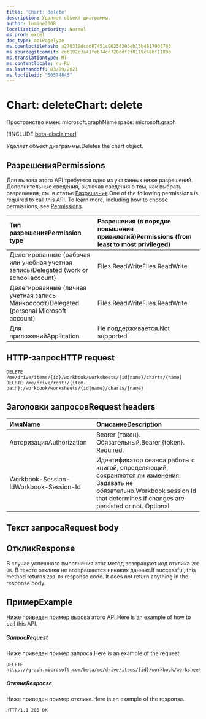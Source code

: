 ```yaml
---
title: 'Chart: delete'
description: Удаляет объект диаграммы.
author: lumine2008
localization_priority: Normal
ms.prod: excel
doc_type: apiPageType
ms.openlocfilehash: a270319dcad87451c90258203eb13b4817908783
ms.sourcegitcommit: ceb192c3a41feb74cd720ddf2f0119c48bf1189b
ms.translationtype: MT
ms.contentlocale: ru-RU
ms.lasthandoff: 03/09/2021
ms.locfileid: "50574845"
---
```

# <a name="chart-delete"></a><span data-ttu-id="9f26a-103">Chart: delete</span><span class="sxs-lookup"><span data-stu-id="9f26a-103">Chart: delete</span></span>

<span data-ttu-id="9f26a-104">Пространство имен: microsoft.graph</span><span class="sxs-lookup"><span data-stu-id="9f26a-104">Namespace: microsoft.graph</span></span>

[!INCLUDE [beta-disclaimer](../../includes/beta-disclaimer.md)]

<span data-ttu-id="9f26a-105">Удаляет объект диаграммы.</span><span class="sxs-lookup"><span data-stu-id="9f26a-105">Deletes the chart object.</span></span>
## <a name="permissions"></a><span data-ttu-id="9f26a-106">Разрешения</span><span class="sxs-lookup"><span data-stu-id="9f26a-106">Permissions</span></span>
<span data-ttu-id="9f26a-p101">Для вызова этого API требуется одно из указанных ниже разрешений. Дополнительные сведения, включая сведения о том, как выбрать разрешения, см. в статье [Разрешения](/graph/permissions-reference).</span><span class="sxs-lookup"><span data-stu-id="9f26a-p101">One of the following permissions is required to call this API. To learn more, including how to choose permissions, see [Permissions](/graph/permissions-reference).</span></span>

|<span data-ttu-id="9f26a-109">Тип разрешения</span><span class="sxs-lookup"><span data-stu-id="9f26a-109">Permission type</span></span>      | <span data-ttu-id="9f26a-110">Разрешения (в порядке повышения привилегий)</span><span class="sxs-lookup"><span data-stu-id="9f26a-110">Permissions (from least to most privileged)</span></span>              |
|:--------------------|:---------------------------------------------------------|
|<span data-ttu-id="9f26a-111">Делегированные (рабочая или учебная учетная запись)</span><span class="sxs-lookup"><span data-stu-id="9f26a-111">Delegated (work or school account)</span></span> | <span data-ttu-id="9f26a-112">Files.ReadWrite</span><span class="sxs-lookup"><span data-stu-id="9f26a-112">Files.ReadWrite</span></span>    |
|<span data-ttu-id="9f26a-113">Делегированные (личная учетная запись Майкрософт)</span><span class="sxs-lookup"><span data-stu-id="9f26a-113">Delegated (personal Microsoft account)</span></span> | <span data-ttu-id="9f26a-114">Files.ReadWrite</span><span class="sxs-lookup"><span data-stu-id="9f26a-114">Files.ReadWrite</span></span>    |
|<span data-ttu-id="9f26a-115">Для приложений</span><span class="sxs-lookup"><span data-stu-id="9f26a-115">Application</span></span> | <span data-ttu-id="9f26a-116">Не поддерживается.</span><span class="sxs-lookup"><span data-stu-id="9f26a-116">Not supported.</span></span> |

## <a name="http-request"></a><span data-ttu-id="9f26a-117">HTTP-запрос</span><span class="sxs-lookup"><span data-stu-id="9f26a-117">HTTP request</span></span>
<!-- { "blockType": "ignored" } -->
```http
DELETE /me/drive/items/{id}/workbook/worksheets/{id|name}/charts/{name}
DELETE /me/drive/root:/{item-path}:/workbook/worksheets/{id|name}/charts/{name}
```
## <a name="request-headers"></a><span data-ttu-id="9f26a-118">Заголовки запросов</span><span class="sxs-lookup"><span data-stu-id="9f26a-118">Request headers</span></span>
| <span data-ttu-id="9f26a-119">Имя</span><span class="sxs-lookup"><span data-stu-id="9f26a-119">Name</span></span>       | <span data-ttu-id="9f26a-120">Описание</span><span class="sxs-lookup"><span data-stu-id="9f26a-120">Description</span></span>|
|:---------------|:----------|
| <span data-ttu-id="9f26a-121">Авторизация</span><span class="sxs-lookup"><span data-stu-id="9f26a-121">Authorization</span></span>  | <span data-ttu-id="9f26a-p102">Bearer {токен}. Обязательный.</span><span class="sxs-lookup"><span data-stu-id="9f26a-p102">Bearer {token}. Required.</span></span> |
| <span data-ttu-id="9f26a-124">Workbook-Session-Id</span><span class="sxs-lookup"><span data-stu-id="9f26a-124">Workbook-Session-Id</span></span>  | <span data-ttu-id="9f26a-p103">Идентификатор сеанса работы с книгой, определяющий, сохраняются ли изменения. Задавать не обязательно.</span><span class="sxs-lookup"><span data-stu-id="9f26a-p103">Workbook session Id that determines if changes are persisted or not. Optional.</span></span>|

## <a name="request-body"></a><span data-ttu-id="9f26a-127">Текст запроса</span><span class="sxs-lookup"><span data-stu-id="9f26a-127">Request body</span></span>

## <a name="response"></a><span data-ttu-id="9f26a-128">Отклик</span><span class="sxs-lookup"><span data-stu-id="9f26a-128">Response</span></span>

<span data-ttu-id="9f26a-p104">В случае успешного выполнения этот метод возвращает код отклика `200 OK`. В тексте отклика не возвращается никаких данных.</span><span class="sxs-lookup"><span data-stu-id="9f26a-p104">If successful, this method returns `200 OK` response code. It does not return anything in the response body.</span></span>

## <a name="example"></a><span data-ttu-id="9f26a-131">Пример</span><span class="sxs-lookup"><span data-stu-id="9f26a-131">Example</span></span>
<span data-ttu-id="9f26a-132">Ниже приведен пример вызова этого API.</span><span class="sxs-lookup"><span data-stu-id="9f26a-132">Here is an example of how to call this API.</span></span>
##### <a name="request"></a><span data-ttu-id="9f26a-133">Запрос</span><span class="sxs-lookup"><span data-stu-id="9f26a-133">Request</span></span>
<span data-ttu-id="9f26a-134">Ниже приведен пример запроса.</span><span class="sxs-lookup"><span data-stu-id="9f26a-134">Here is an example of the request.</span></span>
<!-- {
  "blockType": "request",
  "name": "chart_delete"
}-->
```http
DELETE https://graph.microsoft.com/beta/me/drive/items/{id}/workbook/worksheets/{id|name}/charts/{name}
```

##### <a name="response"></a><span data-ttu-id="9f26a-135">Отклик</span><span class="sxs-lookup"><span data-stu-id="9f26a-135">Response</span></span>
<span data-ttu-id="9f26a-136">Ниже приведен пример отклика.</span><span class="sxs-lookup"><span data-stu-id="9f26a-136">Here is an example of the response.</span></span> 
<!-- {
  "blockType": "response",
  "truncated": true,
  "@odata.type": "microsoft.graph.none"
} -->
```http
HTTP/1.1 200 OK
```

<!-- uuid: 8fcb5dbc-d5aa-4681-8e31-b001d5168d79
2015-10-25 14:57:30 UTC -->
<!--
{
  "type": "#page.annotation",
  "description": "Chart: delete",
  "keywords": "",
  "section": "documentation",
  "tocPath": "",
  "suppressions": []
}
-->


